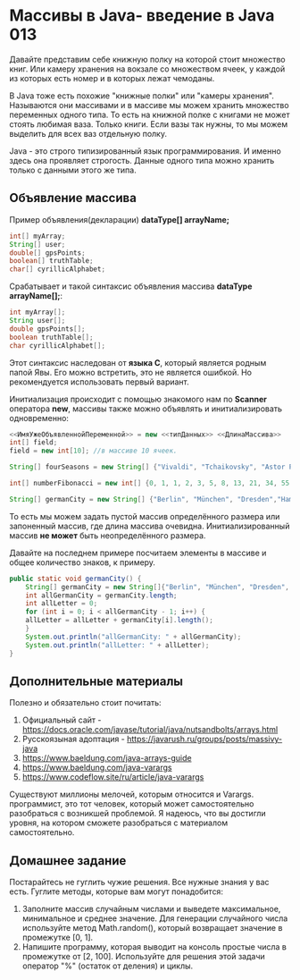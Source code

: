 # Массивы в Java- введение в Java 013

Давайте представим себе книжную полку на которой стоит множество книг. Или камеру хранения на вокзале со множеством ячеек, у каждой из которых есть номер и в которых лежат чемоданы.

В Java тоже есть похожие "книжные полки" или "камеры хранения". Называются они массивами и в массиве мы можем хранить множество переменных одного типа. То есть на книжной полке с книгами не может стоять любимая ваза. Только книги. Если вазы так нужны, то мы можем выделить для всех ваз отдельную полку.

Java - это строго типизированный язык программирования. И именно здесь она проявляет строгость. Данные одного типа можно хранить только с данными этого же типа.

## Объявление массива

Пример объявления(декларации) **dataType[] arrayName;**

```Java
int[] myArray;
String[] user;
double[] gpsPoints;
boolean[] truthTable;
char[] cyrillicAlphabet;
```

Срабатывает и такой синтаксис объявления массива **dataType arrayName[];**:

 ```Java
int myArray[];
String user[];
double gpsPoints[];
boolean truthTable[];
char cyrillicAlphabet[];
```

Этот синтаксис наследован от **языка C**, который является родным папой Явы. Его можно встретить, это не является ошибкой. Но рекомендуется использовать первый вариант.

Инитиализация происходит с помощью знакомого нам по **Scanner** оператора **new**, массивы также можно объявлять и инитиализировать одновременно:

```Java
<<ИмяУжеОбъявленнойПеременной>> = new <<типДанных>> <<ДлинаМассива>>
int[] field;
field = new int[10]; //в массиве 10 ячеек.
```

```Java
String[] fourSeasons = new String[] {"Vivaldi", "Tchaikovsky", "Astor Piazzolla", "Stephen Edwin King"};

int[] numberFibonacci = new int[] {0, 1, 1, 2, 3, 5, 8, 13, 21, 34, 55, 89, 144}

String[] germanCity = new String[] {"Berlin", "München", "Dresden","Hamburg","Köln","Potsdam"}
```

То есть мы можем задать пустой массив определённого размера или запоненный массив, где длина массива очевидна. Инитиализированный массив **не может** быть неопределённого размера.

Давайте на последнем примере посчитаем элементы в массиве и общее количество знаков, к примеру.

```Java
public static void germanCity() {
	String[] germanCity = new String[]{"Berlin", "München", "Dresden", "Hamburg", "Köln", "Potsdam"};
	int allGermanCity = germanCity.length;
	int allLetter = 0;
	for (int i = 0; i < allGermanCity - 1; i++) {
	allLetter = allLetter + germanCity[i].length();
	}
	System.out.println("allGermanCity: " + allGermanCity);
	System.out.println("allLetter: " + allLetter);
}
```

## Дополнительные материалы

Полезно и обязательно стоит почитать:

 1. Официальный сайт - https://docs.oracle.com/javase/tutorial/java/nutsandbolts/arrays.html
 2. Русскоязыная адоптация - https://javarush.ru/groups/posts/massivy-java
 3. https://www.baeldung.com/java-arrays-guide
 4. https://www.baeldung.com/java-varargs
 5. https://www.codeflow.site/ru/article/java-varargs

Существуют миллионы мелочей, которым относится и Varargs. программист, это тот человек, который может самостоятельно разобраться с возникшей проблемой. Я надеюсь, что вы достигли уровня, на котором сможете разобраться с материалом самостоятельно.

## Домашнее задание

Постарайтесь не гуглить чужие решения. Все нужные знания у вас есть. Гуглите методы, которые вам могут понадобится:

1. Заполните массив случайным числами и выведете максимальное, минимальное и среднее значение.
Для генерации случайного числа используйте метод Math.random(), который возвращает значение в промежутке [0, 1].
2. Напишите программу, которая выводит на консоль простые числа в промежутке от [2, 100].
   Используйте для решения этой задачи оператор "%" (остаток от деления) и циклы.

